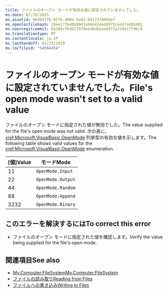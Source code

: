 ```yaml
---
title: ファイルのオープン モードが有効な値に設定されていませんでした。
ms.date: 07/20/2015
ms.assetid: 969541f6-9ff6-4804-ba61-0d17370060ef
ms.openlocfilehash: 28ee1776d0b99d1a960414edd975ced4f4d85402
ms.sourcegitcommit: 6b308cf6d627d78ee36dbbae8972a310ac7fd6c8
ms.translationtype: MT
ms.contentlocale: ja-JP
ms.lasthandoff: 01/23/2019
ms.locfileid: "54564454"
---
```

# <a name="files-open-mode-wasnt-set-to-a-valid-value"></a><span data-ttu-id="08567-102">ファイルのオープン モードが有効な値に設定されていませんでした。</span><span class="sxs-lookup"><span data-stu-id="08567-102">File's open mode wasn't set to a valid value</span></span>
<span data-ttu-id="08567-103">ファイルのオープン モードに指定された値が無効でした。</span><span class="sxs-lookup"><span data-stu-id="08567-103">The value supplied for the file's open mode was not valid.</span></span> <span data-ttu-id="08567-104">次の表に、 <xref:Microsoft.VisualBasic.OpenMode> 列挙型の有効な値を示します。</span><span class="sxs-lookup"><span data-stu-id="08567-104">The following table shows valid values for the <xref:Microsoft.VisualBasic.OpenMode> enumeration.</span></span>  
  
|<span data-ttu-id="08567-105">[値]</span><span class="sxs-lookup"><span data-stu-id="08567-105">Value</span></span>|<span data-ttu-id="08567-106">モード</span><span class="sxs-lookup"><span data-stu-id="08567-106">Mode</span></span>|  
|-----------|----------|  
|<span data-ttu-id="08567-107">1</span><span class="sxs-lookup"><span data-stu-id="08567-107">1</span></span>|`OpenMode.Input`|  
|<span data-ttu-id="08567-108">2</span><span class="sxs-lookup"><span data-stu-id="08567-108">2</span></span>|`OpenMode.Output`|  
|<span data-ttu-id="08567-109">4</span><span class="sxs-lookup"><span data-stu-id="08567-109">4</span></span>|`OpenMode.Random`|  
|<span data-ttu-id="08567-110">8</span><span class="sxs-lookup"><span data-stu-id="08567-110">8</span></span>|`OpenMode.Append`|  
|<span data-ttu-id="08567-111">32</span><span class="sxs-lookup"><span data-stu-id="08567-111">32</span></span>|`OpenMode.Binary`|  
  
## <a name="to-correct-this-error"></a><span data-ttu-id="08567-112">このエラーを解決するには</span><span class="sxs-lookup"><span data-stu-id="08567-112">To correct this error</span></span>  
  
-   <span data-ttu-id="08567-113">ファイルのオープン モードに指定された値を確認します。</span><span class="sxs-lookup"><span data-stu-id="08567-113">Verify the value being supplied for the file's open mode.</span></span>  
  
## <a name="see-also"></a><span data-ttu-id="08567-114">関連項目</span><span class="sxs-lookup"><span data-stu-id="08567-114">See also</span></span>

- [<span data-ttu-id="08567-115">My.Computer.FileSystem</span><span class="sxs-lookup"><span data-stu-id="08567-115">My.Computer.FileSystem</span></span>](xref:Microsoft.VisualBasic.FileIO.FileSystem)
- [<span data-ttu-id="08567-116">ファイルの読み取り</span><span class="sxs-lookup"><span data-stu-id="08567-116">Reading from Files</span></span>](../../visual-basic/developing-apps/programming/drives-directories-files/reading-from-files.md)
- [<span data-ttu-id="08567-117">ファイルへの書き込み</span><span class="sxs-lookup"><span data-stu-id="08567-117">Writing to Files</span></span>](../../visual-basic/developing-apps/programming/drives-directories-files/writing-to-files.md)
